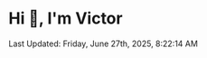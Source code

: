 <h1>Hi 👋, I'm Victor </h1>

<!--RECENT_ACTIVITY:start-->
<!--RECENT_ACTIVITY:end-->

<!--RECENT_ACTIVITY:last_update-->
Last Updated: Friday, June 27th, 2025, 8:22:14 AM
<!--RECENT_ACTIVITY:last_update_end-->
